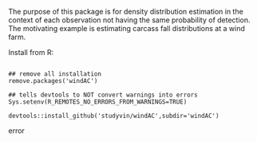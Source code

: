 The purpose of this package is for density distribution estimation in
the context of each observation not having the same probability of
detection. The motivating example is estimating carcass fall
distributions at a wind farm. 


Install from R:

```

## remove all installation 
remove.packages('windAC')

## tells devtools to NOT convert warnings into errors
Sys.setenv(R_REMOTES_NO_ERRORS_FROM_WARNINGS=TRUE)

devtools::install_github('studyvin/windAC',subdir='windAC')
```

error
